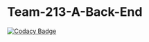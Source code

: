 # Team-213-A-Back-End

[![Codacy Badge](https://api.codacy.com/project/badge/Grade/583729e1583144708378b2e8520d3c2f)](https://app.codacy.com/gh/BuildForSDGCohort2/Team-213-A-Back-End?utm_source=github.com&utm_medium=referral&utm_content=BuildForSDGCohort2/Team-213-A-Back-End&utm_campaign=Badge_Grade_Dashboard)